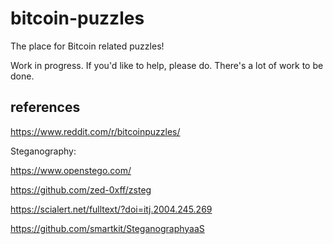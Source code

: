 # bitcoin-puzzles

The place for Bitcoin related puzzles! 

Work in progress. If you'd like to help, please do. There's a lot of work to be done.


## references

https://www.reddit.com/r/bitcoinpuzzles/

Steganography: 

https://www.openstego.com/

https://github.com/zed-0xff/zsteg

https://scialert.net/fulltext/?doi=itj.2004.245.269

https://github.com/smartkit/SteganographyaaS
